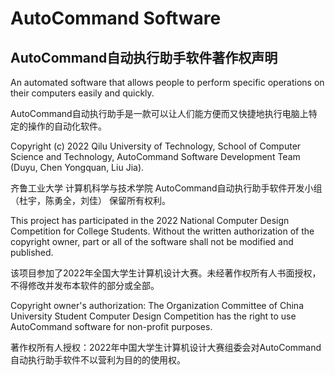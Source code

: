# AutoCommand Software 
## AutoCommand自动执行助手软件著作权声明

An automated software that allows people to perform specific operations on their computers easily and quickly.

AutoCommand自动执行助手是一款可以让人们能方便而又快捷地执行电脑上特定的操作的自动化软件。

Copyright (c) 2022 Qilu University of Technology, School of Computer Science and Technology, AutoCommand Software Development Team (Duyu, Chen Yongquan, Liu Jia).

齐鲁工业大学 计算机科学与技术学院 AutoCommand自动执行助手软件开发小组（杜宇，陈勇全，刘佳） 保留所有权利。

This project has participated in the 2022 National Computer Design Competition for College Students. Without the written authorization of the copyright owner, part or all of the software shall not be modified and published.

该项目参加了2022年全国大学生计算机设计大赛。未经著作权所有人书面授权，不得修改并发布本软件的部分或全部。

Copyright owner's authorization: The Organization Committee of China University Student Computer Design Competition has the right to use AutoCommand software for non-profit purposes.

著作权所有人授权：2022年中国大学生计算机设计大赛组委会对AutoCommand自动执行助手软件不以营利为目的的使用权。

